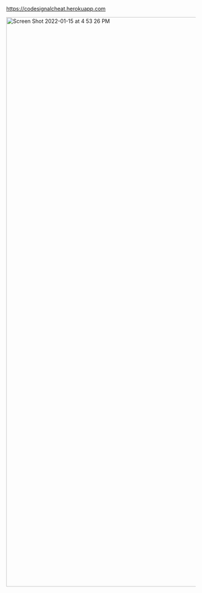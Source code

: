 https://codesignalcheat.herokuapp.com

<img width="1512" alt="Screen Shot 2022-01-15 at 4 53 26 PM" src="https://user-images.githubusercontent.com/76791231/149640158-79a52ac1-57ec-4abc-83a0-eb8b11418370.png">
